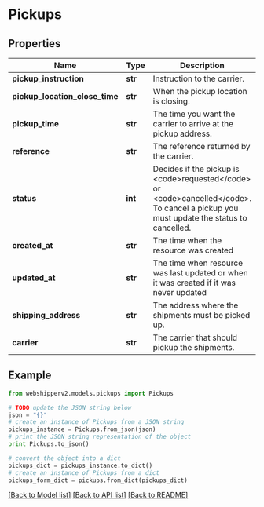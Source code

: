 # Pickups


## Properties
Name | Type | Description | Notes
------------ | ------------- | ------------- | -------------
**pickup_instruction** | **str** | Instruction to the carrier. | [optional] 
**pickup_location_close_time** | **str** | When the pickup location is closing. | [optional] 
**pickup_time** | **str** | The time you want the carrier to arrive at the pickup address. | [optional] 
**reference** | **str** | The reference returned by the carrier. | [optional] 
**status** | **int** | Decides if the pickup is &lt;code&gt;requested&lt;/code&gt; or &lt;code&gt;cancelled&lt;/code&gt;. To cancel a pickup you must update the status to cancelled.  | [optional] 
**created_at** | **str** | The time when the resource was created | [optional] [readonly] 
**updated_at** | **str** | The time when resource was last updated or when it was created if it was never updated | [optional] [readonly] 
**shipping_address** | **str** | The address where the shipments must be picked up. | [optional] 
**carrier** | **str** | The carrier that should pickup the shipments. | [optional] 

## Example

```python
from webshipperv2.models.pickups import Pickups

# TODO update the JSON string below
json = "{}"
# create an instance of Pickups from a JSON string
pickups_instance = Pickups.from_json(json)
# print the JSON string representation of the object
print Pickups.to_json()

# convert the object into a dict
pickups_dict = pickups_instance.to_dict()
# create an instance of Pickups from a dict
pickups_form_dict = pickups.from_dict(pickups_dict)
```
[[Back to Model list]](../README.md#documentation-for-models) [[Back to API list]](../README.md#documentation-for-api-endpoints) [[Back to README]](../README.md)


